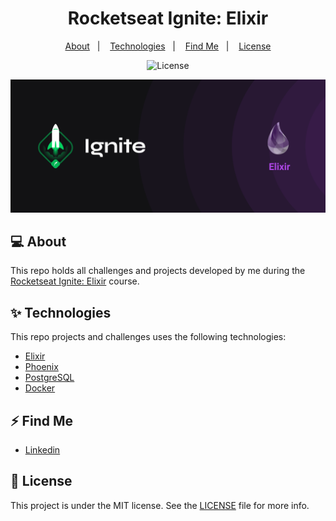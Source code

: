 <h1 align="center">Rocketseat Ignite: Elixir</h1>

<p align="center">
  <a href="#-about">About</a>&nbsp;&nbsp;&nbsp;|&nbsp;&nbsp;&nbsp;
  <a href="#-technologies">Technologies</a>&nbsp;&nbsp;&nbsp;|&nbsp;&nbsp;&nbsp;
  <a href="#-find-me">Find Me</a>&nbsp;&nbsp;&nbsp;|&nbsp;&nbsp;&nbsp;
  <a href="#-license">License</a>
</p>

<p align="center">
  <img alt="License" src="https://img.shields.io/static/v1?label=license&message=MIT&color=8257E5&labelColor=000000">

![Rocketseat Ignite Cover](./assets/cover.png)

## 💻 About

This repo holds all challenges and projects developed by me during the [Rocketseat Ignite: Elixir](https://pages.rocketseat.com.br/ignite) course.

## ✨ Technologies

This repo projects and challenges uses the following technologies:

- [Elixir](https://github.com/elixir-lang/elixir)
- [Phoenix](https://github.com/phoenixframework/phoenix)
- [PostgreSQL](https://www.postgresql.org)
- [Docker](https://www.docker.com)

## ⚡️ Find Me

- [Linkedin](https://www.linkedin.com/in/arilsonsouza)

## 📄 License

This project is under the MIT license. See the [LICENSE](LICENSE.md) file for more info.